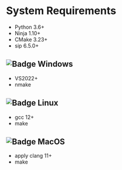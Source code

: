 
# System Requirements

- Python 3.6+
- Ninja 1.10+
- CMake 3.23+
- sip 6.5.0+

## ![Badge Windows]

- VS2022+
- nmake

## ![Badge Linux]

- gcc 12+
- make

## ![Badge MacOS]

- apply clang 11+
- make

<!---------------------------------[ Badges ]---------------------------------->

[Badge Windows]: https://img.shields.io/badge/Windows-0062ad.svg?style=for-the-badge&labelColor=0078D6&logoColor=white&logo=Windows
[Badge Linux]: https://img.shields.io/badge/Linux-289044.svg?style=for-the-badge&labelColor=35BF5C&logoColor=white&logo=Linux
[Badge MacOS]: https://img.shields.io/badge/MacOS-666666.svg?style=for-the-badge&labelColor=7d7d7d&logoColor=white&logo=Apple
